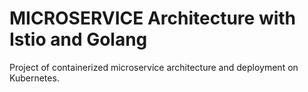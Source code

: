 # MICROSERVICE Architecture with Istio and Golang

Project of containerized microservice architecture and deployment on Kubernetes.

